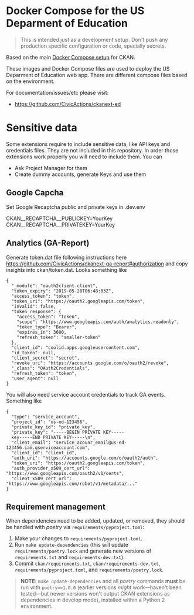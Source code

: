# Docker Compose for the US Deparment of Education

> This is intended just as a development setup. Don't push any production specific configuration or code, specially secrets.

Based on the main [Docker Compose setup](https://github.com/okfn/docker-ckan) for CKAN.

These images and Docker Compose files are used to deploy the US Deparment of Education web app. There are different compose files based on the environment.

For documentation/issues/etc please visit:
- https://github.com/CivicActions/ckanext-ed

# Sensitive data

Some extensions require to include sensitive data, like API keys and credentials files. They are not included in this repository. In order those extensions work properly you will need to include them. You can

- Ask Project Manager for them
- Create dummy accounts, generate Keys and use them

## Google Capcha

Set Google Recaptcha public and private keys in .dev.env

CKAN__RECAPTCHA__PUBLICKEY=YourKey
CKAN__RECAPTCHA__PRIVATEKEY=YourKey

## Analytics (GA-Report)

Generate token.dat file following instructions here https://github.com/CivicActions/ckanext-ga-report#authorization and copy insights into ckan/token.dat. Looks something like

```
{
  "_module": "oauth2client.client",
  "token_expiry": "2019-05-20T06:48:03Z",
  "access_token": "token",
  "token_uri": "https://oauth2.googleapis.com/token",
  "invalid": false,
  "token_response": {
    "access_token": "token",
    "scope": "https://www.googleapis.com/auth/analytics.readonly",
    "token_type": "Bearer",
    "expires_in": 3600,
    "refresh_token": "smaller-token"
  },
  "client_id": "coolid.apps.googleusercontent.com",
  "id_token": null,
  "client_secret": "secret",
  "revoke_uri": "https://accounts.google.com/o/oauth2/revoke",
  "_class": "OAuth2Credentials",
  "refresh_token": "token",
  "user_agent": null
}
```

You will also need service account credentials to track GA events. Something like

```
{
  "type": "service_account",
  "project_id": "us-ed-123456",
  "private_key_id": "private_key",
  "private_key": "-----BEGIN PRIVATE KEY-----
  key-----END PRIVATE KEY-----\n",
  "client_email": "service_acounr_email@us-ed-123456.iam.gserviceaccount.com",
  "client_id": "client_id",
  "auth_uri": "https://accounts.google.com/o/oauth2/auth",
  "token_uri": "https://oauth2.googleapis.com/token",
  "auth_provider_x509_cert_url": "https://www.googleapis.com/oauth2/v1/certs",
  "client_x509_cert_url": "https://www.googleapis.com/robot/v1/metadata/..."
}

```

## Requirement management

When dependencies need to be added, updated, or removed, they should be handled with _poetry_ via `requirements/pyproject.toml`:

1. Make your changes to `requirements/pyproject.toml`.
2. Run `make update-dependencies` (this will update `requirements/poetry.lock` and generate new versions of `requirements.txt` and `requirements-dev.txt`).
3. Commit `ckan/requirements.txt`, `ckan/requirements-dev.txt`, `requirements/pyproject.toml`, and `requirements/poetry.lock`.

> **NOTE:** `make update-dependencies` and all _poetry_ commands **must** be run with `poetry==1.0.0` (earlier versions _might_ work—haven't been tested—but newer versions won't output CKAN extensions as dependencies in develop mode), installed within a Python 2 environment.
